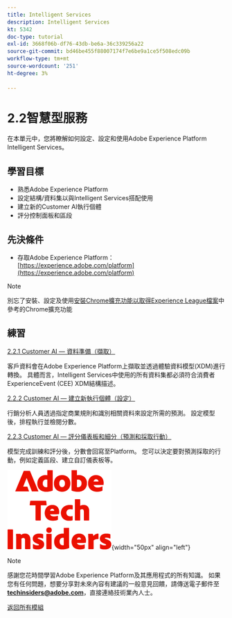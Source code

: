 ```yaml
---
title: Intelligent Services
description: Intelligent Services
kt: 5342
doc-type: tutorial
exl-id: 3668f06b-df76-43db-be6a-36c339256a22
source-git-commit: bd46be455f88007174f7e6be9a1ce5f508edc09b
workflow-type: tm+mt
source-wordcount: '251'
ht-degree: 3%

---
```


# 2.2智慧型服務

在本單元中，您將瞭解如何設定、設定和使用Adobe Experience Platform Intelligent Services。

## 學習目標

- 熟悉Adobe Experience Platform
- 設定結構/資料集以與Intelligent Services搭配使用
- 建立新的Customer AI執行個體
- 評分控制面板和區段

## 先決條件

- 存取Adobe Experience Platform： [https://experience.adobe.com/platform](https://experience.adobe.com/platform)

>[!NOTE]
>
>別忘了安裝、設定及使用[安裝Chrome擴充功能以取得Experience League檔案](../../gettingstarted/gettingstarted/ex1.md)中參考的Chrome擴充功能

## 練習

[2.2.1 Customer AI — 資料準備（擷取）](./ex1.md)

客戶資料會在Adobe Experience Platform上擷取並透過體驗資料模型(XDM)進行轉換。 具體而言，Intelligent Services中使用的所有資料集都必須符合消費者ExperienceEvent (CEE) XDM結構描述。

[2.2.2 Customer AI — 建立新執行個體（設定）](./ex2.md)

行銷分析人員透過指定商業規則和識別相關資料來設定所需的預測。 設定模型後，排程執行並檢閱分數。

[2.2.3 Customer AI — 評分儀表板和細分（預測和採取行動）](./ex3.md)

模型完成訓練和評分後，分數會回寫至Platform。 您可以決定要對預測採取的行動，例如定義區段、建立自訂儀表板等。

![技術內部人士](./../../../assets/images/techinsiders.png){width="50px" align="left"}

>[!NOTE]
>
>感謝您花時間學習Adobe Experience Platform及其應用程式的所有知識。 如果您有任何問題，想要分享對未來內容有建議的一般意見回饋，請傳送電子郵件至&#x200B;**techinsiders@adobe.com**，直接連絡技術業內人士。

[返回所有模組](../../../overview.md)
